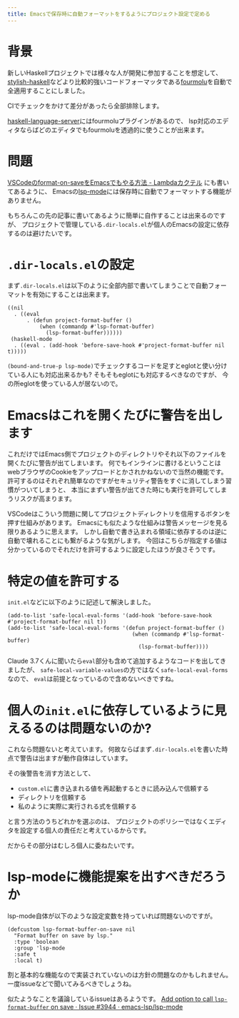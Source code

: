 ```yaml
---
title: Emacsで保存時に自動フォーマットをするようにプロジェクト設定で定める
---
```


# 背景

新しいHaskellプロジェクトでは様々な人が開発に参加することを想定して、
[stylish-haskell](https://github.com/haskell/stylish-haskell)などより比較的強いコードフォーマッタである[fourmolu](https://fourmolu.github.io/)を自動で全適用することにしました。

CIでチェックをかけて差分があったら全部排除します。

[haskell-language-server](https://github.com/haskell/haskell-language-server)にはfourmoluプラグインがあるので、
lsp対応のエディタならばどのエディタでもfourmoluを透過的に使うことが出来ます。

# 問題

[VSCodeのformat-on-saveをEmacsでもやる方法 - Lambdaカクテル](https://blog.3qe.us/entry/2023/01/18/211223)
にも書いてあるように、
Emacsの[lsp-mode](https://emacs-lsp.github.io/lsp-mode/)には保存時に自動でフォーマットする機能がありません。

もちろんこの先の記事に書いてあるように簡単に自作することは出来るのですが、
プロジェクトで管理している`.dir-locals.el`が個人のEmacsの設定に依存するのは避けたいです。

# `.dir-locals.el`の設定

まず`.dir-locals.el`は以下のように全部内部で書いてしまうことで自動フォーマットを有効にすることは出来ます。

``` emacs-lisp
((nil
  . ((eval
      . (defun project-format-buffer ()
          (when (commandp #'lsp-format-buffer)
            (lsp-format-buffer))))))
 (haskell-mode
  . ((eval . (add-hook 'before-save-hook #'project-format-buffer nil t)))))
```

`(bound-and-true-p lsp-mode)`でチェックするコードを足すとeglotと使い分けている人にも対応出来るかも?
そもそもeglotにも対応するべきなのですが、
今の所eglotを使っている人が居ないので。

# Emacsはこれを開くたびに警告を出します

これだけではEmacs側でプロジェクトのディレクトリやそれ以下のファイルを開くたびに警告が出てしまいます。
何でもインラインに書けるということはwebブラウザのCookieをアップロードとかされかねないので当然の機能です。
許可するのはそれぞれ簡単なのですがセキュリティ警告をすぐに消してしまう習慣がついてしまうと、
本当にまずい警告が出てきた時にも実行を許可してしまうリスクが高まります。

VSCodeはこういう問題に関してプロジェクトディレクトリを信用するボタンを押す仕組みがあります。
Emacsにも似たような仕組みは警告メッセージを見る限りあるように思えます。
しかし自動で書き込まれる領域に依存するのは逆に自動で壊れることにも繋がるような気がします。
今回はこちらが指定する値は分かっているのでそれだけを許可するように設定したほうが良さそうです。

# 特定の値を許可する

`init.el`などに以下のように記述して解決しました。

``` emacs-lisp
(add-to-list 'safe-local-eval-forms '(add-hook 'before-save-hook #'project-format-buffer nil t))
(add-to-list 'safe-local-eval-forms '(defun project-format-buffer ()
                                       (when (commandp #'lsp-format-buffer)
                                         (lsp-format-buffer))))
```

Claude 3.7くんに聞いたら`eval`部分も含めて追加するようなコードを出してきましたが、
`safe-local-variable-values`の方ではなく`safe-local-eval-forms`なので、
`eval`は前提となっているので含めないべきですね。

# 個人の`init.el`に依存しているように見えるるのは問題ないのか?

これなら問題ないと考えています。
何故ならばまず`.dir-locals.el`を書いた時点で警告は出ますが動作自体はしています。

その後警告を消す方法として、

* `custom.el`に書き込まれる値を再起動するときに読み込んで信頼する
* ディレクトリを信頼する
* 私のように実際に実行される式を信頼する

と言う方法のうちどれかを選ぶのは、
プロジェクトのポリシーではなくエディタを設定する個人の責任だと考えているからです。

だからその部分はむしろ個人に委ねたいです。

# lsp-modeに機能提案を出すべきだろうか

lsp-mode自体が以下のような設定変数を持っていれば問題ないのですが。

``` emacs-lisp
(defcustom lsp-format-buffer-on-save nil
  "Format buffer on save by lsp."
  :type 'boolean
  :group 'lsp-mode
  :safe t
  :local t)
```

割と基本的な機能なので実装されていないのは方針の問題なのかもしれません。
一度issueなどで聞いてみるべきでしょうね。

似たようなことを議論しているissueはあるようです。
[Add option to call `lsp-format-buffer` on save · Issue #3944 · emacs-lsp/lsp-mode](https://github.com/emacs-lsp/lsp-mode/issues/3944)
